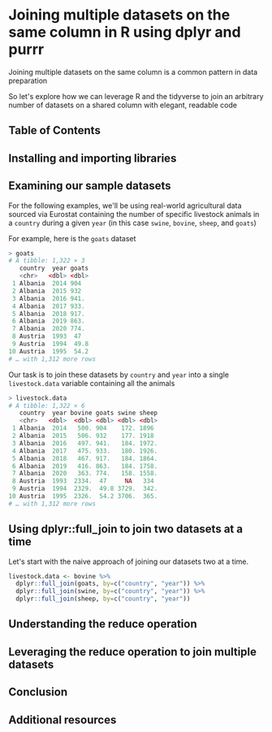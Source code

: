 # Joining multiple datasets on the same column in R using dplyr and purrr

Joining multiple datasets on the same column is a common pattern in data preparation

So let's explore how we can leverage R and the tidyverse to join an arbitrary number of datasets on a shared column with elegant, readable code

## Table of Contents 

## Installing and importing libraries

## Examining our sample datasets

For the following examples, we'll be using real-world agricultural data sourced via Eurostat containing the number of specific livestock animals in a `country` during a given `year` (in this case `swine`, `bovine`, `sheep`, and `goats`)

For example, here is the `goats` dataset
```R
> goats
# A tibble: 1,322 × 3
   country  year goats
   <chr>   <dbl> <dbl>
 1 Albania  2014 904
 2 Albania  2015 932
 3 Albania  2016 941.
 4 Albania  2017 933.
 5 Albania  2018 917.
 6 Albania  2019 863.
 7 Albania  2020 774.
 8 Austria  1993  47
 9 Austria  1994  49.8
10 Austria  1995  54.2
# … with 1,312 more rows
```

Our task is to join these datasets by `country` and `year` into a single `livestock.data` variable containing all the animals

```R
> livestock.data
# A tibble: 1,322 × 6
   country  year bovine goats swine sheep
   <chr>   <dbl>  <dbl> <dbl> <dbl> <dbl>
 1 Albania  2014   500. 904    172. 1896
 2 Albania  2015   506. 932    177. 1918
 3 Albania  2016   497. 941.   184. 1972.
 4 Albania  2017   475. 933.   180. 1926.
 5 Albania  2018   467. 917.   184. 1864.
 6 Albania  2019   416. 863.   184. 1758.
 7 Albania  2020   363. 774.   158. 1558.
 8 Austria  1993  2334.  47     NA   334
 9 Austria  1994  2329.  49.8 3729.  342.
10 Austria  1995  2326.  54.2 3706.  365.
# … with 1,312 more rows
```

## Using dplyr::full_join to join two datasets at a time

Let's start with the naive approach of joining our datasets two at a time.

```R
livestock.data <- bovine %>%
  dplyr::full_join(goats, by=c("country", "year")) %>%
  dplyr::full_join(swine, by=c("country", "year")) %>%
  dplyr::full_join(sheep, by=c("country", "year"))
```

## Understanding the reduce operation

## Leveraging the reduce operation to join multiple datasets

## Conclusion

## Additional resources